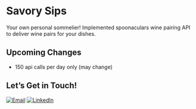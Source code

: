 # Savory Sips
Your own personal sommelier! Implemented spoonaculars wine pairing API to deliver wine pairs for your dishes.

## Upcoming Changes
- 150 api calls per day only (may change)

## Let’s Get in Touch!
[![Email](https://img.shields.io/badge/Email-D14836?style=for-the-badge&logo=gmail&logoColor=white)](mailto:videna.psalmeleazar@gmail.com)
[![LinkedIn](https://img.shields.io/badge/LinkedIn-0A66C2?style=for-the-badge&logo=linkedin&logoColor=white)](https://www.linkedin.com/in/pevidena/)

